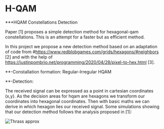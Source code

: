 # H-QAM
***HQAM Constellations Detection 

Paper [1] proposes a simple detection method for hexagonal-qam constellations. This is an attempt for a faster but as efficient method.

In this project we propose a new detection method based on an adaptation of code from #https://www.redblobgames.com/grids/hexagons/#neighbors   [2]
and with the help of https://justinpombrio.net/programming/2020/04/28/pixel-to-hex.html    [3]. 

**-Constallation formation: Regular-Irregular HQAM

**-Detection: 

The received signal can be expressed as a point in cartesian coordinates (x,y). As the decision areas for hqam are hexagons we transform our coordinates into hexagonal coordinates. Then with basic maths we can derive in which hexagon lies our received signal. Some simulations showing that our detection method follows the analysis proposed in [1]:

![Thrass approx](https://user-images.githubusercontent.com/70851911/192646814-96dbc256-2749-4a2f-b975-7817d89f1760.png)
